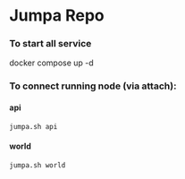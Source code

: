 # Jumpa Repo

### To start all service

docker compose up -d

### To connect running node (via attach):

#### api

```
jumpa.sh api
```

#### world

```
jumpa.sh world
```
